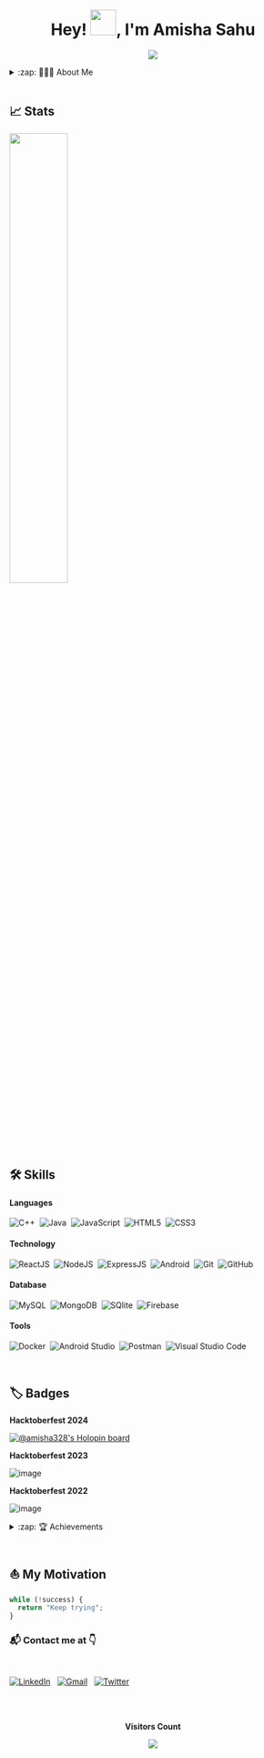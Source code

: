 <h1 align="center">Hey! <img src="https://media.giphy.com/media/hvRJCLFzcasrR4ia7z/giphy.gif" width="45px">, I'm Amisha Sahu</h1>

<p align="center">
  <img src="https://readme-typing-svg.herokuapp.com?color=15c534&width=380&height=45&lines=Welcome+To+My+Profile+🤗;;Nice+To+Meet+You+🤝&center=true"></a>
</p>  


<details>
  <summary>:zap: 👩🏼‍🦰 About Me</summary>
 

- 📝 Currently working as **Software Developer @ Infosys**.

- 🎓 A 2022 B. Tech Computer Science and Engineering graduate from I.K Gujral Punjab Technical University.

- 👩‍💻 Experienced in building **Full Stack Web Applications (MERN)** and **Android Applications (Java)**.

- 🌿 Knowledge about the Software Development Life Cycle and various methodologies followed in the industry.

- 🤠 I'm enthusiastic about learning new skills and technology. 

- <img src="https://github.com/rajput2107/rajput2107/blob/master/Assets/Handshake.gif" width="40px"> I enjoy contributing to **Open Source Projects.**

- 🤖 I am curious about **Machine Learning and Artificial Intelligence.**

- 📝 I write **technical blogs on** [**WordPress.**](https://wordpress.com/view/betterlifevisual.wordpress.com)
  
  
 </details>

<br/>

## 📈 Stats

<!-- <p align="center"> -->
<p>
<!--   <img width="53.5%" src="https://github-readme-stats.vercel.app/api?username=Amisha328&theme=algolia&show_icons=true" />  -->
  <img width="45%" src="https://github-readme-stats.vercel.app/api/top-langs/?username=Amisha328&layout=compact&theme=algolia" />
</p>

<!-- 
![Amisha's Contribution Graph](https://activity-graph.herokuapp.com/graph?username=Amisha328&bg_color=000033&color=FFFFFF&line=6498b0&point=FFFFFF&theme=rogue&hide_border=true&area=true) -->

<br/>


## 🛠️ Skills

#### Languages

![C++](https://img.shields.io/badge/-C++-05122A?style=flat&logo=C%2B%2B&logoColor=00599C)&nbsp;
![Java](https://img.shields.io/badge/-Java-%23150458.svg?style=flat&logo=java&logoColor=red)&nbsp;
![JavaScript](https://img.shields.io/badge/-JavaScript-05122A?style=flat&logo=javascript)&nbsp;
![HTML5](https://img.shields.io/badge/HTML5-%23E34F26.svg?style=flat&logo=html5&logoColor=white)&nbsp;
![CSS3](https://img.shields.io/badge/CSS3-%231572B6.svg?style=flat&logo=css3&logoColor=white)&nbsp;


#### Technology

![ReactJS](https://img.shields.io/badge/-ReactJS-05122A?style=flat&logo=react)&nbsp;
![NodeJS](https://img.shields.io/badge/-NodeJS-05122A?style=flat&logo=node.js)&nbsp;
![ExpressJS](https://img.shields.io/badge/-ExpressJS-05122A?style=flat&logo=express)&nbsp;
![Android](https://img.shields.io/badge/android-%0769AD.svg?style=flat&logo=android&logoColor=white)&nbsp;
![Git](https://img.shields.io/badge/-Git-05122A?style=flat&logo=git)&nbsp;
![GitHub](https://img.shields.io/badge/-GitHub-05122A?style=flat&logo=github)&nbsp;

#### Database

![MySQL](https://img.shields.io/badge/mysql-%23150458.svg?style=flat&logo=mysql&logoColor=white)&nbsp;
![MongoDB](https://img.shields.io/badge/mongodb-%0769AD.svg?style=flat&logo=mongodb&logoColor=white)&nbsp;
![SQlite](https://img.shields.io/badge/-SQlite-05122A?style=flat&logo=sqlite&logoColor=A8B9CC)&nbsp;
![Firebase](https://img.shields.io/badge/firebase-%23ED7A00.svg?style=flat&logo=firebase&logoColor=white)&nbsp;

#### Tools

![Docker](https://img.shields.io/badge/-Docker-05122A?style=flat&logo=docker&logoColor=007ACC)&nbsp;
![Android Studio](https://img.shields.io/badge/Android%20Studio-%23013243.svg?style=flat&logo=AndroidStudio&logoColor=white)&nbsp;
![Postman](https://img.shields.io/badge/-Postman-05122A?style=flat&logo=postman&logoColor=ffA500)&nbsp;
![Visual Studio Code](https://img.shields.io/badge/-Visual%20Studio%20Code-05122A?style=flat&logo=visual-studio-code&logoColor=007ACC)&nbsp;

<br/>

##  🏷️ Badges

**Hacktoberfest 2024**

[![@amisha328's Holopin board](https://holopin.me/amisha328)](https://holopin.io/@amisha328)

**Hacktoberfest 2023**

![image](https://github.com/Amisha328/Amisha328/assets/58816552/0cce50f9-22ca-48b3-bae3-cfd822ac973c)

**Hacktoberfest 2022**

![image](https://github.com/user-attachments/assets/9a08b85a-69a5-464b-8007-238bd154e3c6)




<details>
  <summary>:zap: 🏆 Achievements</summary>
  
</br>

- 🏆 Achieved recognition as a _**winner**_ of _**Hacktoberfest 2023 and 2024, an open-source contribution event**_ within _**Infosys**_.

- 👏🏼 Successfully participated in the [**Google Kick Start  Coding Contest**](https://drive.google.com/file/d/1iXvmR_odx7gxtovjUYj9LBdyNFrNahIy/view?usp=sharing), and [**Google’s Code Jam to  I/O for Women 2022**](https://drive.google.com/file/d/13QswLD7TIO-uMUDogu6qvFspxJEnliOA/view?usp=sharing) , demonstrating strong  problem-solving skills and algorithmic expertise. 

- 🥇 Secured _India rank #615 and College rank #1_ in [**Newton's coding challenge May 2021.**](https://drive.google.com/file/d/1FafF_JEUY1IMVgIgcPQDrUUgvQIuE4Xk/view?usp=sharing)

- 💡 Participated in _Google Developer Student Clubs_ [**Solution Challenge 2021.**](https://drive.google.com/file/d/1zo03mm4RbMPTgHeU3iwv6Qzurhh9ronN/view?usp=sharing)

- 🥈 [**Grand Finale**](https://drive.google.com/file/d/1DDItewAIEfvGw6xhn3I6Ff-OtBKGHL0W/view?usp=sharing) in COVID-19 Virtual Engineering Projects Contest (VEPC) 2020 organised  by [**Indian Institute of Project Technology.**](https://www.iipt.in/)

- ⭐ [**5 star at HackerRank**](https://www.hackerrank.com/amishasahu328) in _C++ and Java Skills_ and [**3 star at CodeChef**](https://www.codechef.com/users/amisha328).

</details>

<br/>

## ⛵ My Motivation

```javascript
while (!success) {
  return "Keep trying";
}
```


### 📬 Contact me at 👇

<br/>

<a href="https://www.linkedin.com/in/amisha-sahu/"><img alt="LinkedIn" src="https://img.shields.io/badge/LinkedIn%20-%230077B5.svg?&style=flat&logo=linkedin&logoColor=white"/></a> &nbsp;
<a href="mailto:amishasahu328@gmail.com"><img alt="Gmail" src="https://img.shields.io/badge/Gmail-D14836?style=flat&logo=gmail&logoColor=white" /></a> &nbsp;
<a href="https://twitter.com/amisha_sahu328"><img alt="Twitter" src="https://img.shields.io/badge/Twitter%20-%230077B5.svg?&style=flat&logo=x&logoColor=white" /></a> &nbsp;

<br />

<div align="center">
<br><p align="centre"><b>Visitors Count</b></p>  
<p align="center"><img align="center" src="https://profile-counter.glitch.me/{Amisha328}/count.svg" /></p> 
<br>
</div>

